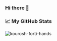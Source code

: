 ### Hi there 👋

<!--
**kourosh-forti-hands/kourosh-forti-hands** is a ✨ _special_ ✨ repository because its `README.md` (this file) appears on your GitHub profile.

Here are some ideas to get you started:

- 🔭 I’m currently working on ...
- 🌱 I’m currently learning ...
- 👯 I’m looking to collaborate on ...
- 🤔 I’m looking for help with ...
- 💬 Ask me about ...
- 📫 How to reach me: ...
- 😄 Pronouns: ...
- ⚡ Fun fact: ...
-->

### 📈 My GitHub Stats

<p align="left"> <img src="https://github-readme-stats.vercel.app/api?username=kourosh-forti-hands&show_icons=true&theme=gotham" alt="kourosh-forti-hands" />

